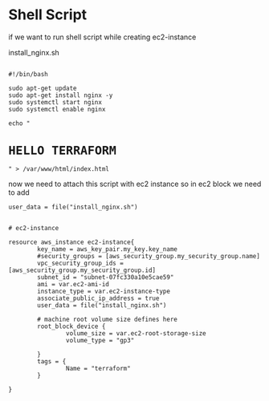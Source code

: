 # Shell Script

if we want to run shell script while creating ec2-instance 

install_nginx.sh
<pre><code>
#!/bin/bash

sudo apt-get update
sudo apt-get install nginx -y
sudo systemctl start nginx
sudo systemctl enable nginx

echo "<h1>HELLO TERRAFORM</h1>" > /var/www/html/index.html
</code></pre>

now we need to attach this script with ec2 instance so in ec2 block we need to add
<pre><code>user_data = file("install_nginx.sh")</code></pre>

<pre><code>
# ec2-instance

resource aws_instance ec2-instance{
        key_name = aws_key_pair.my_key.key_name
        #security_groups = [aws_security_group.my_security_group.name]
        vpc_security_group_ids = [aws_security_group.my_security_group.id]
        subnet_id = "subnet-07fc330a10e5cae59"
        ami = var.ec2-ami-id
        instance_type = var.ec2-instance-type
        associate_public_ip_address = true
        user_data = file("install_nginx.sh")

        # machine root volume size defines here
        root_block_device {
                volume_size = var.ec2-root-storage-size
                volume_type = "gp3"

        }
        tags = {
                Name = "terraform"
        }

}
</code></pre>

